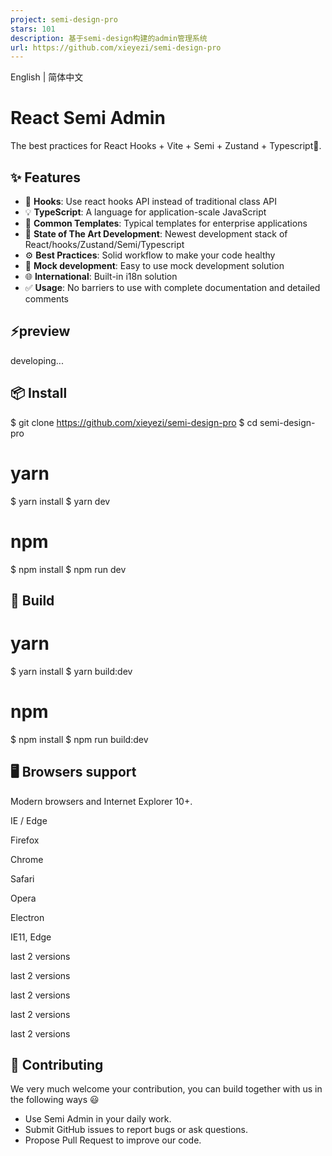 ```yaml
---
project: semi-design-pro
stars: 101
description: 基于semi-design构建的admin管理系统
url: https://github.com/xieyezi/semi-design-pro
---
```


English | 简体中文

React Semi Admin
================

The best practices for React Hooks + Vite + Semi + Zustand + Typescript🚀.

✨ Features
----------

-   💎 **Hooks**: Use react hooks API instead of traditional class API
-   💡 **TypeScript**: A language for application-scale JavaScript
-   📐 **Common Templates**: Typical templates for enterprise applications
-   🚀 **State of The Art Development**: Newest development stack of React/hooks/Zustand/Semi/Typescript
-   ⚙️ **Best Practices**: Solid workflow to make your code healthy
-   🔢 **Mock development**: Easy to use mock development solution
-   🌐 **International**: Built-in i18n solution
-   ✅ **Usage**: No barriers to use with complete documentation and detailed comments

⚡preview
--------

developing...

📦 Install
----------

$ git clone https://github.com/xieyezi/semi-design-pro
$ cd semi-design-pro

# yarn
$ yarn install
$ yarn dev

# npm
$ npm install
$ npm run dev

🔨 Build
--------

# yarn
$ yarn install
$ yarn build:dev

# npm
$ npm install
$ npm run build:dev

🖥 Browsers support
-------------------

Modern browsers and Internet Explorer 10+.

  
IE / Edge

  
Firefox

  
Chrome

  
Safari

  
Opera

  
Electron

IE11, Edge

last 2 versions

last 2 versions

last 2 versions

last 2 versions

last 2 versions

🤝 Contributing
---------------

We very much welcome your contribution, you can build together with us in the following ways 😃

-   Use Semi Admin in your daily work.
-   Submit GitHub issues to report bugs or ask questions.
-   Propose Pull Request to improve our code.
